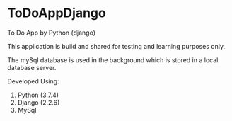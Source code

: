 # ToDoAppDjango
To Do App by Python (django)



This application is build and shared for testing and learning purposes only.

The mySql database is used in the background which is stored in a local database server.

Developed Using:
1. Python (3.7.4)
2. Django (2.2.6)
3. MySql
